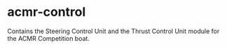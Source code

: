 # acmr-control
Contains the Steering Control Unit and the Thrust Control Unit module for the ACMR Competition boat.
